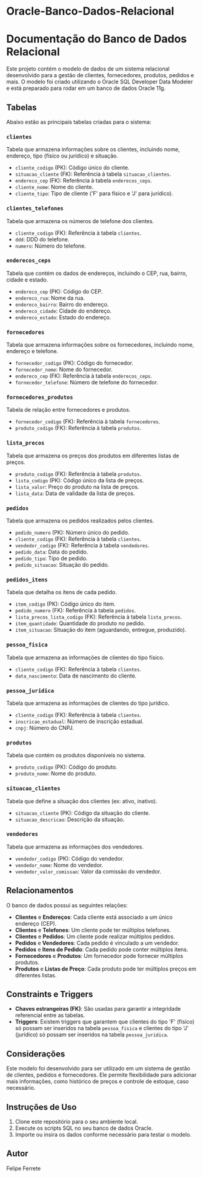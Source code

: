 # Oracle-Banco-Dados-Relacional
# Documentação do Banco de Dados Relacional

Este projeto contém o modelo de dados de um sistema relacional desenvolvido para a gestão de clientes, fornecedores, produtos, pedidos e mais. O modelo foi criado utilizando o Oracle SQL Developer Data Modeler e está preparado para rodar em um banco de dados Oracle 11g.

## Tabelas

Abaixo estão as principais tabelas criadas para o sistema:

### `clientes`
Tabela que armazena informações sobre os clientes, incluindo nome, endereço, tipo (físico ou jurídico) e situação.

- `cliente_codigo` (PK): Código único do cliente.
- `situacao_cliente` (FK): Referência à tabela `situacao_clientes`.
- `endereco_cep` (FK): Referência à tabela `enderecos_ceps`.
- `cliente_nome`: Nome do cliente.
- `cliente_tipo`: Tipo de cliente ('F' para físico e 'J' para jurídico).
  
### `clientes_telefones`
Tabela que armazena os números de telefone dos clientes.

- `cliente_codigo` (FK): Referência à tabela `clientes`.
- `ddd`: DDD do telefone.
- `numero`: Número do telefone.

### `enderecos_ceps`
Tabela que contém os dados de endereços, incluindo o CEP, rua, bairro, cidade e estado.

- `endereco_cep` (PK): Código do CEP.
- `endereco_rua`: Nome da rua.
- `endereco_bairro`: Bairro do endereço.
- `endereco_cidade`: Cidade do endereço.
- `endereco_estado`: Estado do endereço.

### `fornecedores`
Tabela que armazena informações sobre os fornecedores, incluindo nome, endereço e telefone.

- `fornecedor_codigo` (PK): Código do fornecedor.
- `fornecedor_nome`: Nome do fornecedor.
- `endereco_cep` (FK): Referência à tabela `enderecos_ceps`.
- `fornecedor_telefone`: Número de telefone do fornecedor.

### `fornecedores_produtos`
Tabela de relação entre fornecedores e produtos.

- `fornecedor_codigo` (FK): Referência à tabela `fornecedores`.
- `produto_codigo` (FK): Referência à tabela `produtos`.

### `lista_precos`
Tabela que armazena os preços dos produtos em diferentes listas de preços.

- `produto_codigo` (FK): Referência à tabela `produtos`.
- `lista_codigo` (PK): Código único da lista de preços.
- `lista_valor`: Preço do produto na lista de preços.
- `lista_data`: Data de validade da lista de preços.

### `pedidos`
Tabela que armazena os pedidos realizados pelos clientes.

- `pedido_numero` (PK): Número único do pedido.
- `cliente_codigo` (FK): Referência à tabela `clientes`.
- `vendedor_codigo` (FK): Referência à tabela `vendedores`.
- `pedido_data`: Data do pedido.
- `pedido_tipo`: Tipo de pedido.
- `pedido_situacao`: Situação do pedido.

### `pedidos_itens`
Tabela que detalha os itens de cada pedido.

- `item_codigo` (PK): Código único do item.
- `pedido_numero` (FK): Referência à tabela `pedidos`.
- `lista_precos_lista_codigo` (FK): Referência à tabela `lista_precos`.
- `item_quantidade`: Quantidade do produto no pedido.
- `item_situacao`: Situação do item (aguardando, entregue, produzido).

### `pessoa_fisica`
Tabela que armazena as informações de clientes do tipo físico.

- `cliente_codigo` (FK): Referência à tabela `clientes`.
- `data_nascimento`: Data de nascimento do cliente.

### `pessoa_juridica`
Tabela que armazena as informações de clientes do tipo jurídico.

- `cliente_codigo` (FK): Referência à tabela `clientes`.
- `inscricao_estadual`: Número de inscrição estadual.
- `cnpj`: Número do CNPJ.

### `produtos`
Tabela que contém os produtos disponíveis no sistema.

- `produto_codigo` (PK): Código do produto.
- `produto_nome`: Nome do produto.

### `situacao_clientes`
Tabela que define a situação dos clientes (ex: ativo, inativo).

- `situacao_cliente` (PK): Código da situação do cliente.
- `situacao_descricao`: Descrição da situação.

### `vendedores`
Tabela que armazena as informações dos vendedores.

- `vendedor_codigo` (PK): Código do vendedor.
- `vendedor_nome`: Nome do vendedor.
- `vendedor_valor_comissao`: Valor da comissão do vendedor.

## Relacionamentos

O banco de dados possui as seguintes relações:

- **Clientes** e **Endereços**: Cada cliente está associado a um único endereço (CEP).
- **Clientes** e **Telefones**: Um cliente pode ter múltiplos telefones.
- **Clientes** e **Pedidos**: Um cliente pode realizar múltiplos pedidos.
- **Pedidos** e **Vendedores**: Cada pedido é vinculado a um vendedor.
- **Pedidos** e **Itens de Pedido**: Cada pedido pode conter múltiplos itens.
- **Fornecedores** e **Produtos**: Um fornecedor pode fornecer múltiplos produtos.
- **Produtos** e **Listas de Preço**: Cada produto pode ter múltiplos preços em diferentes listas.

## Constraints e Triggers

- **Chaves estrangeiras (FK)**: São usadas para garantir a integridade referencial entre as tabelas.
- **Triggers**: Existem triggers que garantem que clientes do tipo 'F' (físico) só possam ser inseridos na tabela `pessoa_fisica` e clientes do tipo 'J' (jurídico) só possam ser inseridos na tabela `pessoa_juridica`.

## Considerações

Este modelo foi desenvolvido para ser utilizado em um sistema de gestão de clientes, pedidos e fornecedores. Ele permite flexibilidade para adicionar mais informações, como histórico de preços e controle de estoque, caso necessário.

## Instruções de Uso

1. Clone este repositório para o seu ambiente local.
2. Execute os scripts SQL no seu banco de dados Oracle.
3. Importe ou insira os dados conforme necessário para testar o modelo.

## Autor
Felipe Ferrete
